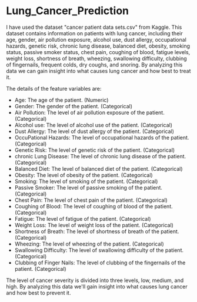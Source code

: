 # Lung_Cancer_Prediction
I have used the dataset "cancer patient data sets.csv" from Kaggle. This dataset contains information on patients with lung cancer, including their age, gender, air pollution exposure, alcohol use, dust allergy, occupational hazards, genetic risk, chronic lung disease, balanced diet, obesity, smoking status, passive smoker status, chest pain, coughing of blood, fatigue levels, weight loss, shortness of breath, wheezing, swallowing difficulty, clubbing of fingernails, frequent colds, dry coughs, and snoring. By analyzing this data we can gain insight into what causes lung cancer and how best to treat it.

The details of the feature variables are:

* Age: The age of the patient. (Numeric)
* Gender: The gender of the patient. (Categorical)
* Air Pollution: The level of air pollution exposure of the patient. (Categorical)
* Alcohol use: The level of alcohol use of the patient. (Categorical)
* Dust Allergy: The level of dust allergy of the patient. (Categorical)
* OccuPational Hazards: The level of occupational hazards of the patient. (Categorical)
* Genetic Risk: The level of genetic risk of the patient. (Categorical)
* chronic Lung Disease: The level of chronic lung disease of the patient. (Categorical)
* Balanced Diet: The level of balanced diet of the patient. (Categorical)
* Obesity: The level of obesity of the patient. (Categorical)
* Smoking: The level of smoking of the patient. (Categorical)
* Passive Smoker: The level of passive smoking of the patient. (Categorical)
* Chest Pain: The level of chest pain of the patient. (Categorical)
* Coughing of Blood: The level of coughing of blood of the patient. (Categorical)
* Fatigue: The level of fatigue of the patient. (Categorical)
* Weight Loss: The level of weight loss of the patient. (Categorical)
* Shortness of Breath: The level of shortness of breath of the patient. (Categorical)
* Wheezing: The level of wheezing of the patient. (Categorical)
* Swallowing Difficulty: The level of swallowing difficulty of the patient. (Categorical)
* Clubbing of Finger Nails: The level of clubbing of the fingernails of the patient. (Categorical)

The level of cancer severity is divided into three levels, low, medium, and high. By analyzing this data we'll gain insight into what causes lung cancer and how best to prevent it.
